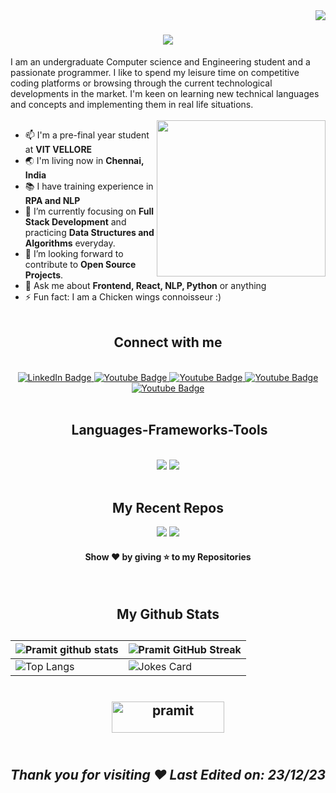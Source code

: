 <img align="right" src="https://komarev.com/ghpvc/?username=pramitxray&style=plastic" />
<h1 align="center">
<img src="https://readme-typing-svg.herokuapp.com/?font=Righteous&size=35&center=true&vCenter=true&width=500&height=70&duration=4000&lines=Hi+There!+👋;+I'm+Pramit+Ranjan+Ray!;" />
</h1 align="center">
I am an undergraduate Computer science and Engineering student and a passionate programmer. I like to spend my leisure time on competitive coding
platforms or browsing through the current technological developments in the market. I'm keen on learning new technical languages and concepts and implementing them in real life situations.
 <br><br>

<img align='right' src="https://camo.githubusercontent.com/62da68eb62b1e5f175f7d1f0191dd89a653d7908feb22d37d4a0ab07365d6791/68747470733a2f2f6d656469612e67697068792e636f6d2f6d656469612f4d3967624264396e6244724f5475314d71782f67697068792e676966" width="270" height="250">

- 📫 I'm a pre-final year student at **VIT VELLORE**
- 🌏 I'm living now in **Chennai, India**
- 📚 I have training experience in **RPA and NLP**
- 🌱 I’m currently focusing on **Full Stack Development** and practicing **Data Structures and Algorithms** everyday.
- 🔭 I’m looking forward to contribute to **Open Source Projects**.
- 💬 Ask me about **Frontend, React, NLP, Python** or anything
- ⚡ Fun fact: I  am  a Chicken wings connoisseur :)<br><br>

<h2 align="center"> Connect with me </h2>
<br>
<div align="center" id="badges">
<a href="https://www.linkedin.com/in/pramitranjanray/">
  <img src="https://img.shields.io/badge/LinkedIn-blue?style=for-the-badge&logo=linkedin&logoColor=white" alt="LinkedIn Badge"/>
</a>
<a href="https://www.instagram.com/pramitxray/">
  <img src="https://img.shields.io/badge/Instagram-red?style=for-the-badge&logo=instagram&logoColor=white" alt="Youtube Badge"/>
</a>
<a href="mailto:aqchandra15@gmail.com">
  <img src="https://img.shields.io/badge/Gmail-white?style=for-the-badge&logo=gmail&logoColor=red" alt="Youtube Badge"/>
</a>
<a href="https://twitter.com/pramitxray">
  <img src="https://img.shields.io/badge/Twitter-blue?style=for-the-badge&logo=Twitter&logoColor=white" alt="Youtube Badge"/>
</a>
<a href="https://leetcode.com/pramitxray/">
  <img src="https://img.shields.io/badge/Leetcode-black?style=for-the-badge&logo=leetcode&logoColor=yellow" alt="Youtube Badge"/>
</a>
</div>
<br>
<h2 align="center">️ Languages-Frameworks-Tools </h2>
<br/>
<div align="center">
    <img src="https://skillicons.dev/icons?i=react,bootstrap,html,css,tailwind,vscode,github,git,postman" />
    <img src="https://skillicons.dev/icons?i=aws,python,javascript,nodejs,express,mongodb,java,nextjs,mysql,bash" /><br>
</div>

<br>


<h2 align="center"> My Recent Repos </h2>

<div align="center">

[![](https://github-readme-stats.vercel.app/api/pin/?username=pramitxray&repo=resumeparser&&bg_color=45,fc00ff,00dbde&title_color=fff&text_color=fff)](https://github.com/pramitxray/resumeparser)
[![](https://github-readme-stats.vercel.app/api/pin/?username=pramitxray&repo=coursera&&bg_color=45,fc00ff,00dbde&title_color=fff&text_color=fff)](https://github.com/pramitxray/coursera)

<h4 align="center">Show ❤ by giving ⭐ to my Repositories</h4>
</div><br>
<h2 align="center"> My Github Stats <h2>

| ![Pramit github stats](https://github-readme-stats.vercel.app/api?username=pramitxray&show_icons=true&theme=tokyonight) | ![Pramit GitHub Streak](https://github-readme-streak-stats.herokuapp.com/?user=pramitxray&theme=tokyonight) |
| --- | --- |
| ![Top Langs](https://github-readme-stats.vercel.app/api/top-langs/?username=pramitxray&theme=tokyonight) | ![Jokes Card](https://readme-jokes.vercel.app/api?theme=tokyonight)

<br>



<div align="center">
<a href="https://www.buymeacoffee.com/pramitxray" target="_blank"><img src="https://cdn.buymeacoffee.com/buttons/v2/default-yellow.png" height="50" width="180" alt="pramit" /></a></div>
<br>
<div style="display: flex; justify-content: space-between;">
    <span><h5>Thank you for visiting ❤</h5></span>   
    <span><h5>Last Edited on: 23/12/23</h5></span>
</div>
